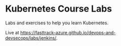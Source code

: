 # Kubernetes Course Labs

Labs and exercises to help you learn Kubernetes.

Live at https://fasttrack-azure.github.io/devops-and-devsecops/labs/jenkins/.
